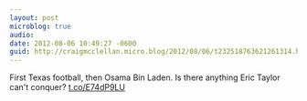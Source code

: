 ```yaml
---
layout: post
microblog: true
audio: 
date: 2012-08-06 10:49:27 -0600
guid: http://craigmcclellan.micro.blog/2012/08/06/t232518763621261314.html
---
```

First Texas football, then Osama Bin Laden. Is there anything Eric Taylor can't conquer? [t.co/E74dP9LU](http://t.co/E74dP9LU)
